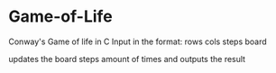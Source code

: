 # Game-of-Life
Conway's Game of life in C
Input in the format: 
rows cols
steps
board

updates the board steps amount of times and outputs the result
